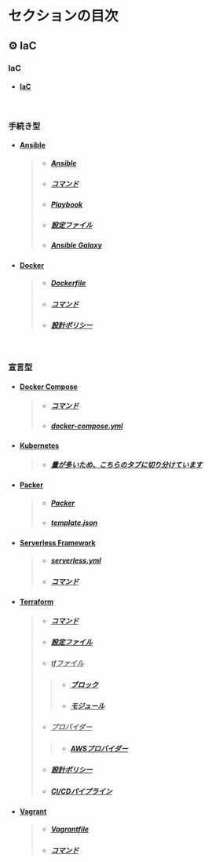# セクションの目次

## ⚙️ IaC

### IaC

* #### [IaC](https://hiroki-it.github.io/tech-notebook-mkdocs/infrastructure_as_code/infrastructure_as_code.html)

<br>

### 手続き型

* #### <u>Ansible</u>
  > * ##### [Ansible](https://hiroki-it.github.io/tech-notebook-mkdocs/infrastructure_as_code/infrastructure_as_code_ansible.html)
  > * ##### [コマンド](https://hiroki-it.github.io/tech-notebook-mkdocs/infrastructure_as_code/infrastructure_as_code_ansible_command.html)
  > * ##### [Playbook](https://hiroki-it.github.io/tech-notebook-mkdocs/infrastructure_as_code/infrastructure_as_code_ansible_playbook.html)
  > * ##### [設定ファイル](https://hiroki-it.github.io/tech-notebook-mkdocs/infrastructure_as_code/infrastructure_as_code_ansible_cfg.html)
  > * ##### [Ansible Galaxy](https://hiroki-it.github.io/tech-notebook-mkdocs/infrastructure_as_code/infrastructure_as_code_ansible_galaxy.html)

* #### <u>Docker</u>
  > * ##### [︎Dockerfile](https://hiroki-it.github.io/tech-notebook-mkdocs/infrastructure_as_code/infrastructure_as_code_docker_dockerfile.html)
  > * ##### [︎コマンド](https://hiroki-it.github.io/tech-notebook-mkdocs/infrastructure_as_code/infrastructure_as_code_docker_command.html)
  > * ##### [︎設計ポリシー](https://hiroki-it.github.io/tech-notebook-mkdocs/infrastructure_as_code/infrastructure_as_code_docker_policy.html)

<br>

### 宣言型

* #### <u>Docker Compose</u>
  > * ##### [︎コマンド](https://hiroki-it.github.io/tech-notebook-mkdocs/infrastructure_as_code/infrastructure_as_code_docker_compose_command.html)
  > * ##### [︎docker-compose.yml](https://hiroki-it.github.io/tech-notebook-mkdocs/infrastructure_as_code/infrastructure_as_code_docker_compose_yml.html)
  
* #### <u>Kubernetes</u>
  > * ##### [量が多いため、こちらのタブに切り分けています](https://hiroki-it.github.io/tech-notebook-mkdocs/infrastructure_as_code/index_kubernetes.html)

* #### <u>Packer</u>
  > * ##### [Packer](https://hiroki-it.github.io/tech-notebook-mkdocs/infrastructure_as_code/infrastructure_as_code_packer.html)
  > * ##### [template.json](https://hiroki-it.github.io/tech-notebook-mkdocs/infrastructure_as_code/infrastructure_as_code_packer_template_json.html)
  
* #### <u>Serverless Framework</u>
  > * ##### [︎serverless.yml](https://hiroki-it.github.io/tech-notebook-mkdocs/infrastructure_as_code/infrastructure_as_code_serverless_framework_serverless_yml.html)
  > * ##### [︎コマンド](https://hiroki-it.github.io/tech-notebook-mkdocs/infrastructure_as_code/infrastructure_as_code_serverless_framework_serverless_command.html)

* #### <u>Terraform</u>
  > * ##### [︎コマンド](https://hiroki-it.github.io/tech-notebook-mkdocs/infrastructure_as_code/infrastructure_as_code_terraform_command.html)
  > * ##### [︎設定ファイル](https://hiroki-it.github.io/tech-notebook-mkdocs/infrastructure_as_code/infrastructure_as_code_terraform_conf.html)
  > * ##### <u>tfファイル</u>
  > > * ##### [︎ブロック](https://hiroki-it.github.io/tech-notebook-mkdocs/infrastructure_as_code/infrastructure_as_code_terraform_tf_block.html)
  > > * ##### [︎モジュール](https://hiroki-it.github.io/tech-notebook-mkdocs/infrastructure_as_code/infrastructure_as_code_terraform_tf_module.html)
  > * ##### <u>プロバイダー</u>
  > > * ##### [︎AWSプロバイダー](https://hiroki-it.github.io/tech-notebook-mkdocs/infrastructure_as_code/infrastructure_as_code_terraform_provider_aws.html)
  > * ##### [︎設計ポリシー](https://hiroki-it.github.io/tech-notebook-mkdocs/infrastructure_as_code/infrastructure_as_code_terraform_policy.html)
  > * ##### [︎CI/CDパイプライン](https://hiroki-it.github.io/tech-notebook-mkdocs/infrastructure_as_code/infrastructure_as_code_terraform_ci_cd_pipeline.html)


* #### <u>Vagrant</u>
  > * ##### [Vagrantfile](https://hiroki-it.github.io/tech-notebook-mkdocs/infrastructure_as_code/infrastructure_as_code_vagrant_vagrantfile.html)
  > * ##### [︎コマンド](https://hiroki-it.github.io/tech-notebook-mkdocs/infrastructure_as_code/infrastructure_as_code_vagrant_command.html)

<br>

